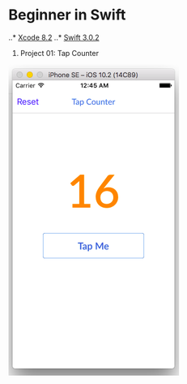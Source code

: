 # Beginner in Swift 
..* [Xcode 8.2](http://adcdownload.apple.com/Developer_Tools/Xcode_8.2/Xcode_8.2.xip)
..* [Swift 3.0.2](https://developer.apple.com/library/content/documentation/Swift/Conceptual/Swift_Programming_Language/TheBasics.html#//apple_ref/doc/uid/TP40014097-CH5-ID309)

1. Project 01: Tap Counter

![alt text](https://github.com/docbohanh/Swift/blob/master/P01.TapCounter/P1.png "Screenshot Project 01 - Tap Counter")
